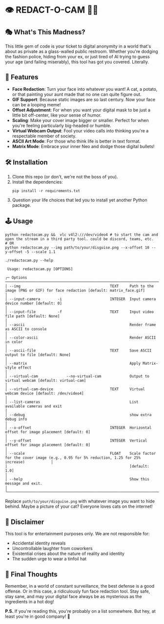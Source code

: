 # 👁️ REDACT-O-CAM 🕵️‍♂️

## 🎭 What's This Madness?

This little gem of code is your ticket to digital anonymity in a world that's about as private as a glass-walled public restroom. Whether you're dodging the fashion police, hiding from your ex, or just tired of AI trying to guess your age (and failing miserably), this tool has got you covered. Literally.

## 🚀 Features

- **Face Redaction**: Turn your face into whatever you want! A cat, a potato, or that painting your aunt made that no one can quite figure out.
- **GIF Support**: Because static images are so last century. Now your face can be a looping meme!
- **Offset Adjustment**: For when you want your digital mask to be just a little bit off-center, like your sense of humor.
- **Scaling**: Make your cover image bigger or smaller. Perfect for when you're feeling particularly big-headed or humble.
- **Virtual Webcam Output**: Fool your video calls into thinking you're a respectable member of society.
- **ASCII Art Mode**: For those who think life is better in text format.
- **Matrix Mode**: Embrace your inner Neo and dodge those digital bullets!

## 🛠️ Installation

1. Clone this repo (or don't, we're not the boss of you).
2. Install the dependencies:
   ```
   pip install -r requirements.txt
   ```
3. Question your life choices that led you to install yet another Python package.

## 🕹️ Usage

```
python redactocam.py &&  vlc v4l2:///dev/video4 # to start the cam and open the stream in a third party tool. could be discord, teams, etc. 
# OR 
python redactocam.py --img path/to/your/disguise.png --x-offset 10 --y-offset -5 --scale 1.1
```

```
./redactocam.py --help
                                                                                                                                                           
 Usage: redactocam.py [OPTIONS]                                                                                                                            
                                                                                                                                                           
╭─ Options ───────────────────────────────────────────────────────────────────────────────────────────────────────────────────────────────────────────────╮
│ --img                                         TEXT     Path to the image (PNG or GIF) for face redaction [default: matrix_face.gif]                     │
│ --input-camera        -i                      INTEGER  Input camera device number [default: 0]                                                          │
│ --input-file          -f                      TEXT     Input video file path [default: None]                                                            │
│ --ascii                                                Render frame as ASCII to console                                                                 │
│ --color-ascii                                          Render ASCII in color                                                                            │
│ --ascii-file                                  TEXT     Save ASCII output to file [default: None]                                                        │
│ --matrix                                               Apply Matrix-style effect                                                                        │
│ --virtual-cam             --no-virtual-cam             Output to virtual webcam [default: virtual-cam]                                                  │
│ --virtual-cam-device                          TEXT     Virtual webcam device [default: /dev/video4]                                                     │
│ --list-cameras                                         List available cameras and exit                                                                  │
│ --debug                                                show extra debug info                                                                            │
│ --x-offset                                    INTEGER  Horizontal offset for image placement [default: 0]                                               │
│ --y-offset                                    INTEGER  Vertical offset for image placement [default: 0]                                                 │
│ --scale                                       FLOAT    Scale factor for the cover image (e.g., 0.95 for 5% reduction, 1.25 for 25% increase)            │
│                                                        [default: 1.0]                                                                                   │
│ --help                                                 Show this message and exit.                                                                      │
╰─────────────────────────────────────────────────────────────────────────────────────────────────────────────────────────────────────────────────────────╯
```


Replace `path/to/your/disguise.png` with whatever image you want to hide behind. Maybe a picture of your cat? Everyone loves cats on the internet!

## 🚨 Disclaimer

This tool is for entertainment purposes only. We are not responsible for:
- Accidental identity reveals
- Uncontrollable laughter from coworkers
- Existential crises about the nature of reality and identity
- The sudden urge to wear a tinfoil hat

## 🎩 Final Thoughts

Remember, in a world of constant surveillance, the best defense is a good offense. Or in this case, a ridiculously fun face redaction tool. Stay safe, stay sane, and may your digital face always be as mysterious as the ingredients in a hot dog!

**P.S.** If you're reading this, you're probably on a list somewhere. But hey, at least you're in good company! 👋
